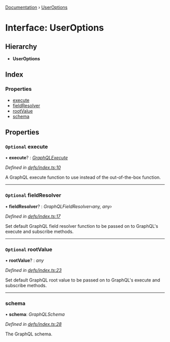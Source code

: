 [Documentation](../README.md) › [UserOptions](useroptions.md)

# Interface: UserOptions

## Hierarchy

* **UserOptions**

## Index

### Properties

* [execute](useroptions.md#optional-execute)
* [fieldResolver](useroptions.md#optional-fieldresolver)
* [rootValue](useroptions.md#optional-rootvalue)
* [schema](useroptions.md#schema)

## Properties

### `Optional` execute

• **execute**? : *[GraphQLExecute](../README.md#graphqlexecute)*

*Defined in [defs/index.ts:10](https://github.com/badbatch/graphql-box/blob/7974018/packages/execute/src/defs/index.ts#L10)*

A GraphQL execute function to use
instead of the out-of-the-box function.

___

### `Optional` fieldResolver

• **fieldResolver**? : *GraphQLFieldResolver‹any, any›*

*Defined in [defs/index.ts:17](https://github.com/badbatch/graphql-box/blob/7974018/packages/execute/src/defs/index.ts#L17)*

Set default GraphQL field resolver function to
be passed on to GraphQL's execute and subscribe
methods.

___

### `Optional` rootValue

• **rootValue**? : *any*

*Defined in [defs/index.ts:23](https://github.com/badbatch/graphql-box/blob/7974018/packages/execute/src/defs/index.ts#L23)*

Set default GraphQL root value to be passed on to
GraphQL's execute and subscribe methods.

___

###  schema

• **schema**: *GraphQLSchema*

*Defined in [defs/index.ts:28](https://github.com/badbatch/graphql-box/blob/7974018/packages/execute/src/defs/index.ts#L28)*

The GraphQL schema.
